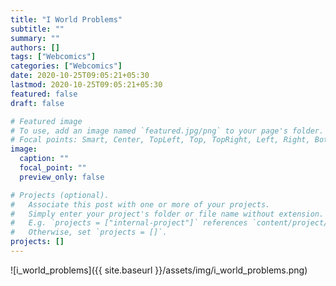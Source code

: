 ```yaml
---
title: "I World Problems"
subtitle: ""
summary: ""
authors: []
tags: ["Webcomics"]
categories: ["Webcomics"]
date: 2020-10-25T09:05:21+05:30
lastmod: 2020-10-25T09:05:21+05:30
featured: false
draft: false

# Featured image
# To use, add an image named `featured.jpg/png` to your page's folder.
# Focal points: Smart, Center, TopLeft, Top, TopRight, Left, Right, BottomLeft, Bottom, BottomRight.
image:
  caption: ""
  focal_point: ""
  preview_only: false

# Projects (optional).
#   Associate this post with one or more of your projects.
#   Simply enter your project's folder or file name without extension.
#   E.g. `projects = ["internal-project"]` references `content/project/deep-learning/index.md`.
#   Otherwise, set `projects = []`.
projects: []
---
```


![i_world_problems]({{ site.baseurl }}/assets/img/i_world_problems.png)
